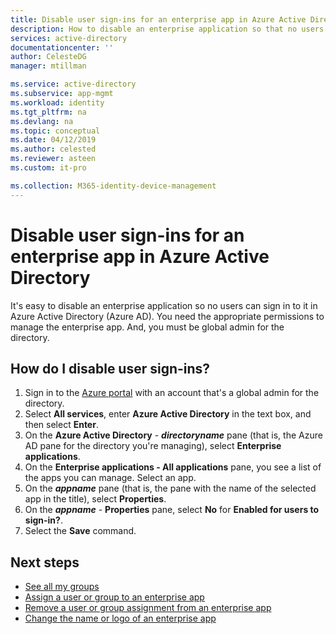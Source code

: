 ```yaml
---
title: Disable user sign-ins for an enterprise app in Azure Active Directory | Microsoft Docs
description: How to disable an enterprise application so that no users may sign in to it in Azure Active Directory
services: active-directory
documentationcenter: ''
author: CelesteDG
manager: mtillman

ms.service: active-directory
ms.subservice: app-mgmt
ms.workload: identity
ms.tgt_pltfrm: na
ms.devlang: na
ms.topic: conceptual
ms.date: 04/12/2019
ms.author: celested
ms.reviewer: asteen
ms.custom: it-pro

ms.collection: M365-identity-device-management
---
```

# Disable user sign-ins for an enterprise app in Azure Active Directory
It's easy to disable an enterprise application so no users can sign in to it in Azure Active Directory (Azure AD). You need the appropriate permissions to manage the enterprise app. And, you must be global admin for the directory.

## How do I disable user sign-ins?
1. Sign in to the [Azure portal](https://portal.azure.com) with an account that's a global admin for the directory.
1. Select **All services**, enter **Azure Active Directory** in the text box, and then select **Enter**.
1. On the **Azure Active Directory** -  ***directoryname*** pane (that is, the Azure AD pane for the directory you're managing), select **Enterprise applications**.
1. On the **Enterprise applications - All applications** pane, you see a list of the apps you can manage. Select an app.
1. On the ***appname*** pane (that is, the pane with the name of the selected app in the title), select **Properties**.
1. On the ***appname*** - **Properties** pane, select **No** for **Enabled for users to sign-in?**.
1. Select the **Save** command.

## Next steps
* [See all my groups](../fundamentals/active-directory-groups-view-azure-portal.md)
* [Assign a user or group to an enterprise app](assign-user-or-group-access-portal.md)
* [Remove a user or group assignment from an enterprise app](remove-user-or-group-access-portal.md)
* [Change the name or logo of an enterprise app](change-name-or-logo-portal.md)
